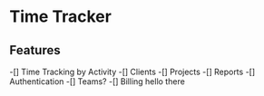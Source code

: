 # Time Tracker

## Features

-[] Time Tracking by Activity
-[] Clients
-[] Projects
-[] Reports
-[] Authentication
-[] Teams? 
-[] Billing
hello there